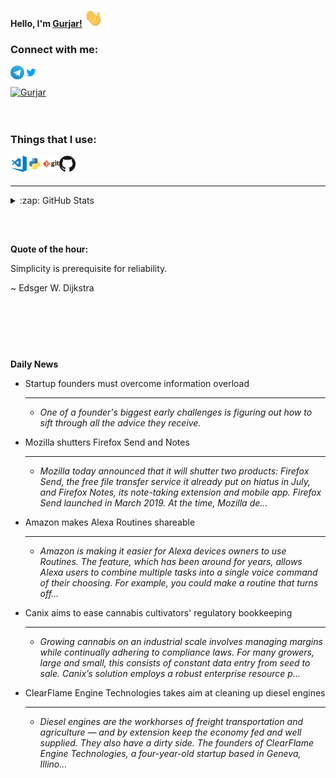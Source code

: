 #### Hello, I'm [Gurjar!](https://GurjarKing.github.io) <img src="https://raw.githubusercontent.com/ABSphreak/ABSphreak/master/gifs/Hi.gif" width="30px"></h2>


### Connect with me:

[<img align="left" alt="Gurjar | Telegram" width="22px" src="https://raw.githubusercontent.com/github/explore/80688e429a7d4ef2fca1e82350fe8e3517d3494d/topics/telegram/telegram.png" />][Telegram]
[<img align="left" alt="Gurjar | Twitter" width="22px" src="https://raw.githubusercontent.com/github/explore/80688e429a7d4ef2fca1e82350fe8e3517d3494d/topics/twitter/twitter.png" />][Twitter]
<br >
<br >
<a href="https://github.com/GurjarKing"><img src="https://komarev.com/ghpvc/?username=GurjarKing" alt="Gurjar" /></a> <br />
<br />
<br />
<!-- <br >

![](https://visitor-badge.glitch.me/badge?page_id=GurjarKing)

<br /> -->

### Things that I use:

[<img align="left" alt="Visual Studio Code" width="26px" src="https://raw.githubusercontent.com/github/explore/80688e429a7d4ef2fca1e82350fe8e3517d3494d/topics/visual-studio-code/visual-studio-code.png" />][VSCode]
[<img align="left" alt="Python" width="26px" src="https://raw.githubusercontent.com/github/explore/80688e429a7d4ef2fca1e82350fe8e3517d3494d/topics/python/python.png" />][Python]
[<img align="left" alt="Git" width="26px" src="https://raw.githubusercontent.com/github/explore/80688e429a7d4ef2fca1e82350fe8e3517d3494d/topics/git/git.png" />][Git]
[<img align="left" alt="GitHub" width="26px" src="https://raw.githubusercontent.com/github/explore/78df643247d429f6cc873026c0622819ad797942/topics/github/github.png" />][Github]

<br />
<br />

---
<details>
  <summary>:zap: GitHub Stats</summary>

<img align="left" alt="Gurjar's Github Stats" src="https://github-readme-stats.vercel.app/api?username=GurjarKing&show_icons=true&hide_border=true&count_private=true&include_all_commit=true&theme=algolia" />

</details>

<!-- ### 🔔 My latest tweet
<a href="https://twitter.com/Gurjar_King43" target="_blank">
	<img src="https://github.com/GurjarKing/GurjarKing/raw/master/tweet.png" width="70%" align="center" alt="Click to view on Twitter" title="My latest tweet, as an image"/>
</a> -->
<br>

<pre>

</pre>

**Quote of the hour:**

Simplicity is prerequisite for reliability.

~ Edsger W. Dijkstra
<pre>

</pre>
<br>
<pre>


</pre>
<strong>Daily News</strong>
  
  - Startup founders must overcome information overload
     <hr/>
     
      - *One of a founder's biggest early challenges is figuring out how to sift through all the advice they receive.*
     
  - Mozilla shutters Firefox Send and Notes
      <hr/>
      
      - *Mozilla today announced that it will shutter two products: Firefox Send, the free file transfer service it already put on hiatus in July, and Firefox Notes, its note-taking extension and mobile app. Firefox Send launched in March 2019. At the time, Mozilla de…*
      
  - Amazon makes Alexa Routines shareable
      <hr/>
      
      - *Amazon is making it easier for Alexa devices owners to use Routines. The feature, which has been around for years, allows Alexa users to combine multiple tasks into a single voice command of their choosing. For example, you could make a routine that turns off…*
      
  - Canix aims to ease cannabis cultivators' regulatory bookkeeping
      <hr/>
      
      - *Growing cannabis on an industrial scale involves managing margins while continually adhering to compliance laws. For many growers, large and small, this consists of constant data entry from seed to sale. Canix’s solution employs a robust enterprise resource p…*
       
  - ClearFlame Engine Technologies takes aim at cleaning up diesel engines
      <hr/>
       
       - *Diesel engines are the workhorses of freight transportation and agriculture — and by extension keep the economy fed and well supplied. They also have a dirty side. The founders of ClearFlame Engine Technologies, a four-year-old startup based in Geneva, Illino…*
      

<br />

[VSCode]: https://code.visualstudio.com/
[Python]: https://www.python.org/
[Git]: https://git-scm.com/
[Github]: https://github.com/
[Telegram]: https://t.me/Gurjar_King/
[Twitter]: https://twitter.com/Gurjar_King43/
